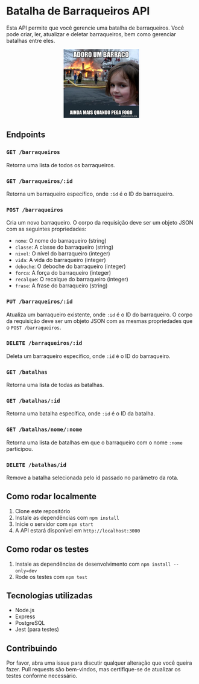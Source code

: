 # Batalha de Barraqueiros API

Esta API permite que você gerencie uma batalha de barraqueiros. Você pode criar, ler, atualizar e deletar barraqueiros, bem como gerenciar batalhas entre eles.

<p align="center">
  <img src="assets/adoro-um-barraco.jpg" alt="Texto alternativo" width="200"/>
</p>

## Endpoints

### `GET /barraqueiros`

Retorna uma lista de todos os barraqueiros.

### `GET /barraqueiros/:id`

Retorna um barraqueiro específico, onde `:id` é o ID do barraqueiro.

### `POST /barraqueiros`

Cria um novo barraqueiro. O corpo da requisição deve ser um objeto JSON com as seguintes propriedades:

- `nome`: O nome do barraqueiro (string)
- `classe`: A classe do barraqueiro (string)
- `nivel`: O nível do barraqueiro (integer)
- `vida`: A vida do barraqueiro (integer)
- `deboche`: O deboche do barraqueiro (integer)
- `forca`: A força do barraqueiro (integer)
- `recalque`: O recalque do barraqueiro (integer)
- `frase`: A frase do barraqueiro (string)

### `PUT /barraqueiros/:id`

Atualiza um barraqueiro existente, onde `:id` é o ID do barraqueiro. O corpo da requisição deve ser um objeto JSON com as mesmas propriedades que o `POST /barraqueiros`.

### `DELETE /barraqueiros/:id`

Deleta um barraqueiro específico, onde `:id` é o ID do barraqueiro.

### `GET /batalhas`

Retorna uma lista de todas as batalhas.

### `GET /batalhas/:id`

Retorna uma batalha específica, onde `:id` é o ID da batalha.

### `GET /batalhas/nome/:nome`

Retorna uma lista de batalhas em que o barraqueiro com o nome `:nome` participou.

### `DELETE /batalhas/id`

Remove a batalha selecionada pelo id passado no parâmetro da rota.

## Como rodar localmente

1. Clone este repositório
2. Instale as dependências com `npm install`
3. Inicie o servidor com `npm start`
4. A API estará disponível em `http://localhost:3000`

## Como rodar os testes

1. Instale as dependências de desenvolvimento com `npm install --only=dev`
2. Rode os testes com `npm test`

## Tecnologias utilizadas

- Node.js
- Express
- PostgreSQL
- Jest (para testes)

## Contribuindo

Por favor, abra uma issue para discutir qualquer alteração que você queira fazer. Pull requests são bem-vindos, mas certifique-se de atualizar os testes conforme necessário.

